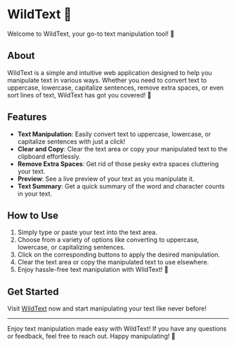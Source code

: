 # WildText 📝

Welcome to WildText, your go-to text manipulation tool! 🎉

## About
WildText is a simple and intuitive web application designed to help you manipulate text in various ways. Whether you need to convert text to uppercase, lowercase, capitalize sentences, remove extra spaces, or even sort lines of text, WildText has got you covered! 💪

## Features
- **Text Manipulation**: Easily convert text to uppercase, lowercase, or capitalize sentences with just a click!
- **Clear and Copy**: Clear the text area or copy your manipulated text to the clipboard effortlessly.
- **Remove Extra Spaces**: Get rid of those pesky extra spaces cluttering your text.
- **Preview**: See a live preview of your text as you manipulate it.
- **Text Summary**: Get a quick summary of the word and character counts in your text.

## How to Use
1. Simply type or paste your text into the text area.
2. Choose from a variety of options like converting to uppercase, lowercase, or capitalizing sentences.
3. Click on the corresponding buttons to apply the desired manipulation.
4. Clear the text area or copy the manipulated text to use elsewhere.
5. Enjoy hassle-free text manipulation with WildText! 🚀

## Get Started
Visit [WildText](https://wildtext.netlify.app/) now and start manipulating your text like never before!

---

Enjoy text manipulation made easy with WildText! If you have any questions or feedback, feel free to reach out. Happy manipulating! 🌟

